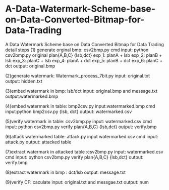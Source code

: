 # A-Data-Watermark-Scheme-base-on-Data-Converted-Bitmap-for-Data-Trading
A Data Watermark Scheme base on Data Converted Bitmap for Data Trading
detail steps
(1) generate orginal bmp: csv2bmp.py
cmd input: python csv2bmp.py original plan{A,B,C} {lsb,dct}
exp_1: planA + lsb
exp_2: planB + lsb
exp_3: planC + lsb
exp_4: planA + dct
exp_5: planB + dct
exp_6: planC + dct
output: original.bmp

(2)generate watermark: Watermark_process_7bit.py
input: original.txt
output: hidden.txt

(3)embed watermark in bmp: lsb/dct
input: original.bmp  and  message.txt
output:watermarked.bmp

(4)embed watermark in table: bmp2csv.py
input:watermarked.bmp
cmd input:python bmp2csv.py {lsb, dct}
output: watermarked.csv

(5)verify watermark in table: csv2bmp.py
input: watermarked.csv
cmd input: python csv2bmp.py verify plan{A,B,C} {lsb,dct}
output: verify.bmp

(6)attack watermarked table: attack.py
input watermarked.csv
cmd input: attack.py
output: attacked table

(7)extract watermark in attacked table :csv2bmp.py
input: watermarked.csv
cmd input: python csv2bmp.py verify plan{A,B,C} {lsb,dct}
output: verify.bmp

(8)extract watermark in bmp : dct/lsb
output: message.txt

(9)verify CF: caculate
input: original.txt and messgae.txt
output: num


